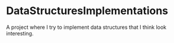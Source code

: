 # DataStructuresImplementations
A project where I try to implement data structures that I think look interesting.
